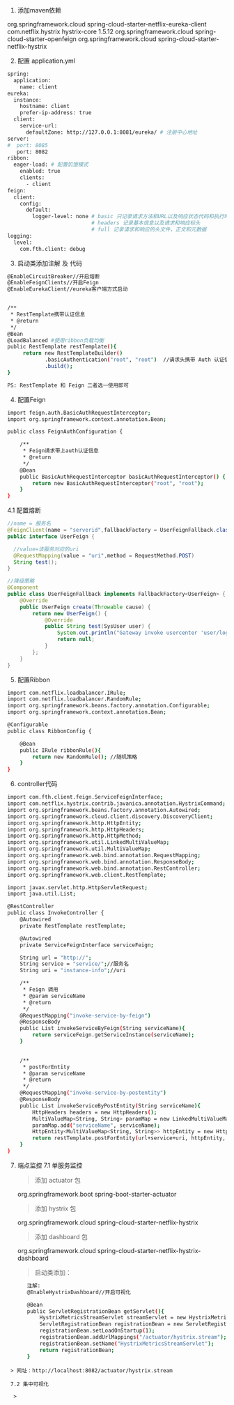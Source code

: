 1. 添加maven依赖
<dependency>
    <groupId>org.springframework.cloud</groupId>
    <artifactId>spring-cloud-starter-netflix-eureka-client</artifactId>
</dependency>

<dependency>
    <groupId>com.netflix.hystrix</groupId>
    <artifactId>hystrix-core</artifactId>
    <version>1.5.12</version>
</dependency>

<!-- 引入feign依赖 ，用来实现接口伪装 -->
<dependency>
    <groupId>org.springframework.cloud</groupId>
    <artifactId>spring-cloud-starter-openfeign</artifactId>
</dependency>

<!-- 引入hystrix依赖 -->
<dependency>
    <groupId>org.springframework.cloud</groupId>
    <artifactId>spring-cloud-starter-netflix-hystrix</artifactId>
</dependency>

2. 配置 application.yml
```sh
spring:
  application:
    name: client
eureka:
  instance:
    hostname: client
    prefer-ip-address: true
  client:
    service-url:
      defaultZone: http://127.0.0.1:8081/eureka/ # 注册中心地址
server:
#  port: 8085
   port: 8082
ribbon:
  eager-load: # 配置饥饿模式
    enabled: true
    clients:
      - client 
feign:
  client:
    config:
      default:
        logger-level: none # basic 只记录请求方法和URL以及响应状态代码和执行时间。
                           # headers 记录基本信息以及请求和响应标头
                           # full 记录请求和响应的头文件，正文和元数据
logging:
  level:
    com.fth.client: debug 
```    

3. 启动类添加注解 及 代码
```sh
@EnableCircuitBreaker//开启熔断
@EnableFeignClients//开启Feign
@EnableEurekaClient//eureka客户端方式启动


/**
 * RestTemplate携带认证信息
 * @return
 */
@Bean
@LoadBalanced #使用ribbon负载均衡
public RestTemplate restTemplate(){
     return new RestTemplateBuilder()
            .basicAuthentication("root", "root")  //请求头携带 Auth 认证信息 
            .build();
}

PS: RestTemplate 和 Feign 二者选一使用即可

```

4. 配置Feign
```sh
import feign.auth.BasicAuthRequestInterceptor;
import org.springframework.context.annotation.Bean;

public class FeignAuthConfiguration {

    /**
     * Feign请求带上auth认证信息
     * @return
     */
    @Bean
    public BasicAuthRequestInterceptor basicAuthRequestInterceptor() {
        return new BasicAuthRequestInterceptor("root", "root");
    }
}

```

4.1 配置熔断
```java
//name = 服务名
@FeignClient(name = "serverid",fallbackFactory = UserFeignFallback.class)
public interface UserFeign {

  //value=该服务对应的uri
  @RequestMapping(value = "uri",method = RequestMethod.POST)
  String test();
}

//降级策略
@Component
public class UserFeignFallback implements FallbackFactory<UserFeign> {
    @Override
    public UserFeign create(Throwable cause) {
        return new UserFeign() {
            @Override
            public String test(SysUser user) {
                System.out.println("Gateway invoke usercenter 'user/login' failed,couse by:{}",cause.getMessage());
                return null;
            }
        };
    }
}
```

5. 配置Ribbon
```sh
import com.netflix.loadbalancer.IRule;
import com.netflix.loadbalancer.RandomRule;
import org.springframework.beans.factory.annotation.Configurable;
import org.springframework.context.annotation.Bean;

@Configurable
public class RibbonConfig {

    @Bean
    public IRule ribbonRule(){
        return new RandomRule(); //随机策略
    }
}

```

6. controller代码

```sh
import com.fth.client.feign.ServiceFeignInterface;
import com.netflix.hystrix.contrib.javanica.annotation.HystrixCommand;
import org.springframework.beans.factory.annotation.Autowired;
import org.springframework.cloud.client.discovery.DiscoveryClient;
import org.springframework.http.HttpEntity;
import org.springframework.http.HttpHeaders;
import org.springframework.http.HttpMethod;
import org.springframework.util.LinkedMultiValueMap;
import org.springframework.util.MultiValueMap;
import org.springframework.web.bind.annotation.RequestMapping;
import org.springframework.web.bind.annotation.ResponseBody;
import org.springframework.web.bind.annotation.RestController;
import org.springframework.web.client.RestTemplate;

import javax.servlet.http.HttpServletRequest;
import java.util.List;

@RestController
public class InvokeController {
    @Autowired
    private RestTemplate restTemplate;

    @Autowired
    private ServiceFeignInterface serviceFeign;

    String url = "http://";
    String service = "service/";//服务名
    String uri = "instance-info";//uri

    /**
     * Feign 调用
     * @param serviceName
     * @return
     */
    @RequestMapping("invoke-service-by-feign")
    @ResponseBody
    public List invokeServiceByFeign(String serviceName){
        return serviceFeign.getServiceInstance(serviceName);
    }

  
    /**
     * postForEntity
     * @param serviceName
     * @return
     */
    @RequestMapping("invoke-service-by-postentity")
    @ResponseBody
    public List invokeServiceByPostEntity(String serviceName){
        HttpHeaders headers = new HttpHeaders();
        MultiValueMap<String, String> paramMap = new LinkedMultiValueMap<String, String>();
        paramMap.add("serviceName", serviceName);
        HttpEntity<MultiValueMap<String, String>> httpEntity = new HttpEntity<MultiValueMap<String, String>>(paramMap,headers);
        return restTemplate.postForEntity(url+service+uri, httpEntity, List.class).getBody();
    }
}

```

7. 端点监控 
  7.1 单服务监控

   > 添加 actuator 包

    <dependency>
        <groupId>org.springframework.boot</groupId>
        <artifactId>spring-boot-starter-actuator</artifactId>
    </dependency>

   > 添加 hystrix 包

    <dependency>
      <groupId>org.springframework.cloud</groupId>
      <artifactId>spring-cloud-starter-netflix-hystrix</artifactId>
    </dependency>

   > 添加 dashboard 包

    <dependency>
      <groupId>org.springframework.cloud</groupId>
      <artifactId>spring-cloud-starter-netflix-hystrix-dashboard</artifactId>
    </dependency>

   > 启动类添加：
   ```sh
      注解:
      @EnableHystrixDashboard//开启可视化

      @Bean
      public ServletRegistrationBean getServlet(){
          HystrixMetricsStreamServlet streamServlet = new HystrixMetricsStreamServlet();
          ServletRegistrationBean registrationBean = new ServletRegistrationBean(streamServlet);
          registrationBean.setLoadOnStartup(1);
          registrationBean.addUrlMappings("/actuator/hystrix.stream");
          registrationBean.setName("HystrixMetricsStreamServlet");
          return registrationBean;
      }
  ```
   > 网址：http://localhost:8082/actuator/hystrix.stream

   7.2 集中可视化

    > 